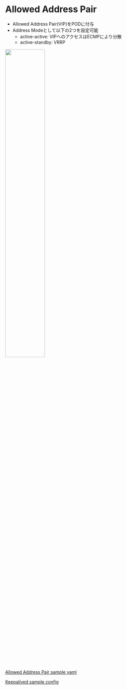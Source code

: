 # Allowed Address Pair
- Allowed Address Pair(VIP)をPODに付与
- Address Modeとして以下の2つを設定可能
  - active-active: VIPへのアクセスはECMPにより分散
  - active-standby: VRRP

<img src="https://github.com/jnpr-jp-crdc/CN2/blob/main/Docs/Images/AllowedAddressPair.png" width="50%">

[Allowed Address Pair sample yaml](https://github.com/jnpr-jp-crdc/CN2/blob/main/Manifests/AllowedAddressPair.yaml)

[Keepalived sample config](https://github.com/jnpr-jp-crdc/CN2/blob/main/Manifests/AAP-Keepalived.conf)
